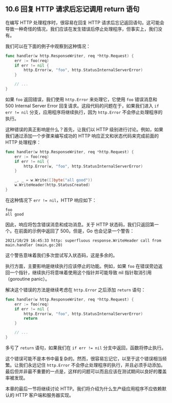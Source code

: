## 10.6 回复 HTTP 请求后忘记调用 return 语句

在编写 HTTP 处理程序时，很容易在回复 HTTP 请求后忘记返回语句。这可能会导致一种奇怪的情况，我们应该在发生错误后停止处理程序，但事实上，我们没有。

我们可以在下面的例子中观察到这种情况：

```go
func handler(w http.ResponseWriter, req *http.Request) {
    err := foo(req)
    if err != nil {
        http.Error(w, "foo", http.StatusInternalServerError)
    }

    // ...
}
```
如果 `foo` 返回错误，我们使用 `http.Error` 来处理它，它使用 `foo` 错误消息和 500 Internal Server Error 回复请求。这段代码的问题在于，如果我们进入 `if err != nil` 分支，应用程序将继续执行，因为 `http.Error` 不会停止处理程序的执行。

这种错误的真正影响是什么？首先，让我们以 HTTP 级别进行讨论。例如，如果我们通过添加一个步骤来编写成功的 HTTP 响应正文和状态代码来完成前面的 HTTP 处理程序：

```go
func handler(w http.ResponseWriter, req *http.Request) {
    err := foo(req)
    if err != nil {
        http.Error(w, "foo", http.StatusInternalServerError)
    }

    _, _ = w.Write([]byte("all good"))
    w.WriteHeader(http.StatusCreated)
}
```

在这种情况下 `err != nil`，HTTP 响应如下：

```shell
foo
all good
```

因此，响应将包含错误消息和成功消息。关于 HTTP 状态码，我们只返回第一个。在前面的示例中返回了 500。但是，Go 也会记录一个警告：

```shell
2021/10/29 16:45:33 http: superfluous response.WriteHeader call from main.handler (main.go:20)
```

这个警告意味着我们多次尝试写入状态码，这是多余的。

执行方面，主要影响是继续执行应该停止的功能。例如，如果 `foo` 在错误旁边返回一个指针，继续执行将意味着使用这个指针并可能导致 nil 指针取消引用（goroutine panic）。

解决这个错误的方法是继续考虑在 `http.Error` 之后添加 `return` 语句：

```go
func handler(w http.ResponseWriter, req *http.Request) {
    err := foo(req)
    if err != nil {
        http.Error(w, "foo", http.StatusInternalServerError)
        return
    }

    // ...
}
```

多亏了 `return` 语句，如果我们在 `if err != nil` 分支中返回，函数将停止执行。

这个错误可能不是本书中最复杂的。然而，很容易忘记它，以至于这个错误相当频繁。让我们永远记住 `http.Error` 不会停止处理程序的执行，并且必须手动添加。最后但并非最不重要的一点是，这样的问题可以而且应该在测试期间以良好的覆盖率被发现。

本章的最后一节将继续讨论 HTTP。我们将介绍为什么生产级应用程序不应依赖默认的 HTTP 客户端和服务器实现。